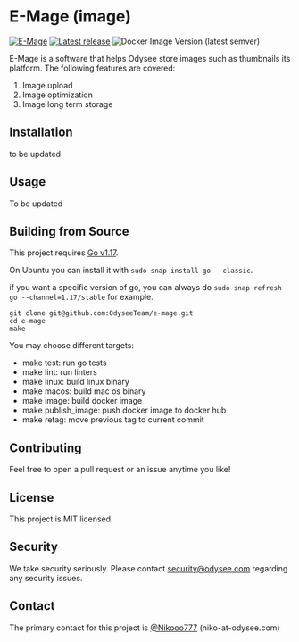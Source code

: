 # E-Mage (image)
[![E-Mage](https://github.com/OdyseeTeam/e-mage/actions/workflows/go.yml/badge.svg?branch=master)](https://github.com/OdyseeTeam/e-mage/actions/workflows/go.yml)
[![Latest release](https://badgen.net/github/release/OdyseeTeam/e-mage?cache=600)](https://github.com/OdyseeTeam/e-mage/releases)
![Docker Image Version (latest semver)](https://img.shields.io/docker/v/odyseeteam/e-mage)

E-Mage is a software that helps Odysee store images such as thumbnails its platform. The following features are covered:
1) Image upload
2) Image optimization
3) Image long term storage

## Installation
to be updated

## Usage
To be updated

## Building from Source
This project requires [Go v1.17](https://golang.org/doc/install).

On Ubuntu you can install it with `sudo snap install go --classic`.

if you want a specific version of go, you can always do `sudo snap refresh go --channel=1.17/stable` for example.

```
git clone git@github.com:OdyseeTeam/e-mage.git
cd e-mage
make
```

You may choose different targets:
- make test: run go tests
- make lint: run linters
- make linux: build linux binary
- make macos: build mac os binary
- make image: build docker image
- make publish_image: push docker image to docker hub
- make retag: move previous tag to current commit

## Contributing
Feel free to open a pull request or an issue anytime you like!

## License
This project is MIT licensed.

## Security
We take security seriously. Please contact security@odysee.com regarding any security issues.

## Contact
The primary contact for this project is [@Nikooo777](https://github.com/Nikooo777) (niko-at-odysee.com)